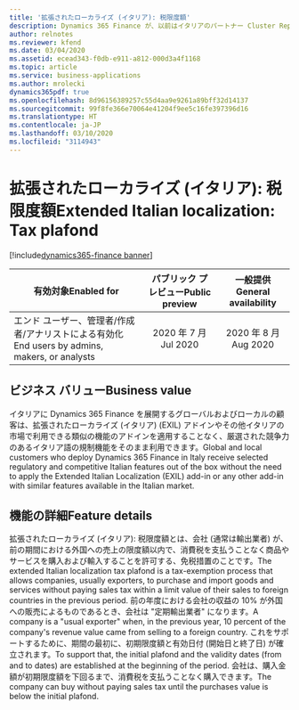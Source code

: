 ```yaml
---
title: '拡張されたローカライズ (イタリア): 税限度額'
description: Dynamics 365 Finance が、以前はイタリアのパートナー Cluster Reply によって提供された、拡張されたローカライズ (イタリア) (EXIL) アドインでのみ利用可能であった、イタリア語固有の機能セットが利用できるように拡張されました。
author: relnotes
ms.reviewer: kfend
ms.date: 03/04/2020
ms.assetid: ecead343-f0db-e911-a812-000d3a4f1168
ms.topic: article
ms.service: business-applications
ms.author: mrolecki
dynamics365pdf: true
ms.openlocfilehash: 8d96156389257c55d4aa9e9261a89bff32d14137
ms.sourcegitcommit: 99f8fe366e70064e41204f9ee5c16fe397396d16
ms.translationtype: HT
ms.contentlocale: ja-JP
ms.lasthandoff: 03/10/2020
ms.locfileid: "3114943"
---
```

# <a name="extended-italian-localization-tax-plafond"></a><span data-ttu-id="594ce-103">拡張されたローカライズ (イタリア): 税限度額</span><span class="sxs-lookup"><span data-stu-id="594ce-103">Extended Italian localization: Tax plafond</span></span>
[!include[dynamics365-finance banner](../includes/dynamics365-finance.md)]

| <span data-ttu-id="594ce-104">有効対象</span><span class="sxs-lookup"><span data-stu-id="594ce-104">Enabled for</span></span>    |  <span data-ttu-id="594ce-105">パブリック プレビュー</span><span class="sxs-lookup"><span data-stu-id="594ce-105">Public preview</span></span> | <span data-ttu-id="594ce-106">一般提供</span><span class="sxs-lookup"><span data-stu-id="594ce-106">General availability</span></span> | 
| ---------- | :----------: |:----------: |
|<span data-ttu-id="594ce-107">エンド ユーザー、管理者/作成者/アナリストによる有効化</span><span class="sxs-lookup"><span data-stu-id="594ce-107">End users by admins, makers, or analysts</span></span>|<span data-ttu-id="594ce-108">2020 年 7 月</span><span class="sxs-lookup"><span data-stu-id="594ce-108">Jul 2020</span></span>| <span data-ttu-id="594ce-109">2020 年 8 月</span><span class="sxs-lookup"><span data-stu-id="594ce-109">Aug 2020</span></span>|


## <a name="business-value"></a><span data-ttu-id="594ce-110">ビジネス バリュー</span><span class="sxs-lookup"><span data-stu-id="594ce-110">Business value</span></span>
<!-- bv start -->
<span data-ttu-id="594ce-111">イタリアに Dynamics 365 Finance を展開するグローバルおよびローカルの顧客は、拡張されたローカライズ (イタリア) (EXIL) アドインやその他イタリアの市場で利用できる類似の機能のアドインを適用することなく、厳選された競争力のあるイタリア語の規制機能をそのまま利用できます。</span><span class="sxs-lookup"><span data-stu-id="594ce-111">Global and local customers who deploy Dynamics 365 Finance in Italy receive selected regulatory and competitive Italian features out of the box without the need to apply the Extended Italian Localization (EXIL) add-in or any other add-in with similar features available in the Italian market.</span></span>
<!-- bv end -->



## <a name="feature-details"></a><span data-ttu-id="594ce-112">機能の詳細</span><span class="sxs-lookup"><span data-stu-id="594ce-112">Feature details</span></span>
<!--feature detail start -->
<span data-ttu-id="594ce-113">拡張されたローカライズ (イタリア): 税限度額とは、会社 (通常は輸出業者) が、前の期間における外国への売上の限度額以内で、消費税を支払うことなく商品やサービスを購入および輸入することを許可する、免税措置のことです。</span><span class="sxs-lookup"><span data-stu-id="594ce-113">The extended Italian localization tax plafond is a tax-exemption process that allows companies, usually exporters, to purchase and import goods and services without paying sales tax within a limit value of their sales to foreign countries in the previous period.</span></span> <span data-ttu-id="594ce-114">前の年度における会社の収益の 10% が外国への販売によるものであるとき、会社は "定期輸出業者" になります。</span><span class="sxs-lookup"><span data-stu-id="594ce-114">A company is a "usual exporter" when, in the previous year, 10 percent of the company's revenue value came from selling to a foreign country.</span></span> <span data-ttu-id="594ce-115">これをサポートするために、期間の最初に、初期限度額と有効日付 (開始日と終了日) が確立されます。</span><span class="sxs-lookup"><span data-stu-id="594ce-115">To support that, the initial plafond and the validity dates (from and to dates) are established at the beginning of the period.</span></span> <span data-ttu-id="594ce-116">会社は、購入金額が初期限度額を下回るまで、消費税を支払うことなく購入できます。</span><span class="sxs-lookup"><span data-stu-id="594ce-116">The company can buy without paying sales tax until the purchases value is below the initial plafond.</span></span>
<!--feature detail end -->









